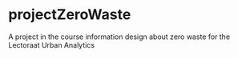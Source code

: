# projectZeroWaste
A project in the course information design about zero waste for the Lectoraat Urban Analytics

